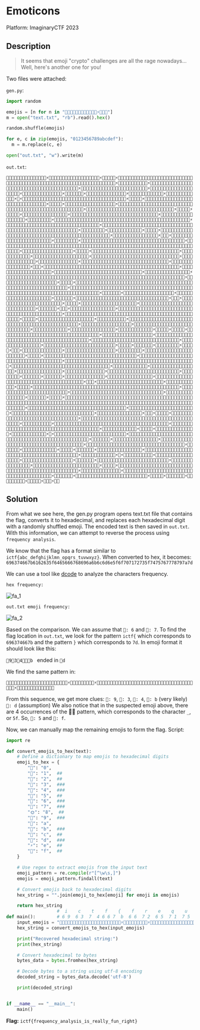 # Emoticons
Platform: ImaginaryCTF 2023

## Description
> It seems that emoji "crypto" challenges are all the rage nowadays... Well, here's another one for you!

Two files were attached:

`gen.py`:
```python
import random

emojis = [n for n in "🌸🍔🐳🚀🌞🎉🍦🎈🐶🍕🌺🎸⚡️🦋🌼🎁"]
m = open("text.txt", "rb").read().hex()

random.shuffle(emojis)

for e, c in zip(emojis, "0123456789abcdef"):
  m = m.replace(c, e)

open("out.txt", "w").write(m)
```
`out.txt`:
```
🎉🌼🎈🍔🎈🌺🍕🎉🎈🐳🎈🌸🎈🌺🎈⚡🍕🌸🎁🚀🎁🐶🎈🦋🎈🚀🍕🌸🎈🌺🎁🐶🎈🎸🎈⚡🎈🌺🍕🍕🎈⚡🎁🐶🎈🦋🍕🌸🎁🐶🍕🌸🎈🍔🎈🐳🎈🚀🎈🌼🍕🐳🍕🌸🎁🚀🎁🐶🎈🦋🍕🎁🎈🌼🎁🐶🎈🍕🍕🎁🎈🦋🍕🐶🎈🌞🎈🐳🎈🌸🎈🦋🎈🚀🎁🐶🍕🎁🎈🌼🍕🐶🍕🎁🎈🌼🍕🌸🎈🌼🎈⚡🍕🎉🎈🦋🍕🎉🎈🐳🎈🌺🎈⚡🍕🌸🎁🐶🎈🌺🎈🎈🎁🐶🎈🎈🎈🦋🎈🌸🎈🐳🎈🦋🎈🚀🎁🐶🎈🌼🍕🌞🍕🐶🍕🎁🎈🌼🍕🌸🍕🌸🎈🐳🎈🌺🎈⚡🍕🌸🎁🐶🍕🌼🍕🌸🎈🌼🎈🎉🎁🐶🍕🎉🎈🌺🎁🐶🎈🌸🎈🌺🎈⚡🍕🎈🎈🌼🍕🐳🎁🐶🎈🌼🎈🍔🎈🌺🍕🎉🎈🐳🎈🌺🎈⚡🍕🌸🎁🐶🎈🌺🍕🎁🎁🐶🍕🎉🎈🌺🎈⚡🎈🌼🎁🐶🎈🐳🎈⚡🎁🐶🍕🍕🍕🎁🎈🐳🍕🎉🍕🎉🎈🌼🎈⚡🎁🐶🎈🌸🎈🌺🎈🍔🎈🍔🍕🌼🎈⚡🎈🐳🎈🌸🎈🦋🍕🎉🎈🐳🎈🌺🎈⚡🎁⚡🎁🐶🌼🎉🎈🌞🎈🌼🍕🐳🎁🐶🎈🌞🎈🦋🍕🎈🎈🌼🎁🐶🎈🎁🎈🌼🎈🌸🎈🌺🎈🍔🎈🌼🎁🐶🎈🦋🎈⚡🎁🐶🎈🐳🎈⚡🍕🎉🎈🌼🎈🍕🍕🎁🎈🦋🎈🚀🎁🐶🍕🐶🎈🦋🍕🎁🍕🎉🎁🐶🎈🌺🎈🎈🎁🐶🎈🌺🎈⚡🎈🚀🎈🐳🎈⚡🎈🌼🎁🐶🎈🍔🎈🌼🍕🌸🍕🌸🎈🦋🎈🍕🎈🐳🎈⚡🎈🍕🎁🚀🎁🐶🍕🌸🎈🌺🎈🌸🎈🐳🎈🦋🎈🚀🎁🐶🎈🍔🎈🌼🎈🎉🎈🐳🎈🦋🎁🐶🍕🐶🎈🚀🎈🦋🍕🎉🎈🎈🎈🌺🍕🎁🎈🍔🍕🌸🎁🚀🎁🐶🎈🦋🎈⚡🎈🎉🎁🐶🎈🌼🎈🍔🎈🦋🎈🐳🎈🚀🎁🐶🎈🌸🎈🌺🍕🎁🍕🎁🎈🌼🍕🌸🍕🐶🎈🌺🎈⚡🎈🎉🎈🌼🎈⚡🎈🌸🎈🌼🎁⚡🎁🐶🎉🌼🎈🍔🎈🌺🍕🎉🎈🐳🎈🌸🎈🌺🎈⚡🍕🌸🎁🐶🎈🦋🍕🎁🎈🌼🎁🐶🎈🎈🎈🌺🍕🎁🎈🍔🎈🌼🎈🎉🎁🐶🍕🌼🍕🌸🎈🐳🎈⚡🎈🍕🎁🐶🎈🦋🎁🐶🎈🌸🎈🌺🎈🍔🎈🎁🎈🐳🎈⚡🎈🦋🍕🎉🎈🐳🎈🌺🎈⚡🎁🐶🎈🌺🎈🎈🎁🐶🎈🎸🎈🌼🍕🐳🎈🎁🎈🌺🎈🦋🍕🎁🎈🎉🎁🐶🎈🌸🎈🌞🎈🦋🍕🎁🎈🦋🎈🌸🍕🎉🎈🌼🍕🎁🍕🌸🎁🐶🎈🦋🎈⚡🎈🎉🎁🐶🍕🌸🍕🐳🎈🍔🎈🎁🎈🌺🎈🚀🍕🌸🎁🚀🎁🐶🎈🦋🎈🚀🎈🚀🎈🌺🍕🍕🎈🐳🎈⚡🎈🍕🎁🐶🍕🌼🍕🌸🎈🌼🍕🎁🍕🌸🎁🐶🍕🎉🎈🌺🎁🐶🎈🌼🍕🌞🍕🐶🍕🎁🎈🌼🍕🌸🍕🌸🎁🐶🍕🎉🎈🌞🎈🌼🎈🐳🍕🎁🎁🐶🎈🎈🎈🌼🎈🌼🎈🚀🎈🐳🎈⚡🎈🍕🍕🌸🎁🐶🎈🦋🎈⚡🎈🎉🎁🐶🎈🦋🎈🎉🎈🎉🎁🐶🎈⚡🍕🌼🎈🦋🎈⚡🎈🌸🎈🌼🎁🐶🍕🎉🎈🌺🎁🐶🍕🎉🎈🌞🎈🌼🎈🐳🍕🎁🎁🐶🍕🎉🎈🌼🍕🌞🍕🎉🎁🍔🎈🎁🎈🦋🍕🌸🎈🌼🎈🎉🎁🐶🎈🌸🎈🌺🎈⚡🍕🎈🎈🌼🍕🎁🍕🌸🎈🦋🍕🎉🎈🐳🎈🌺🎈⚡🍕🌸🎁⚡🎁🐶🎈🐳🎈🌸🍕🎉🎈🎈🍕🎸🎈🎈🍕🎁🎈🌼🍕🦋🍕🌼🎈🌼🎈⚡🎈🌸🍕🐳🌼🌺🎈🦋🎈⚡🎈🦋🎈🚀🍕🐳🍕🌸🎈🐳🍕🌸🌼🌺🎈🐳🍕🌸🌼🌺🍕🎁🎈🌼🎈🦋🎈🚀🎈🚀🍕🐳🌼🌺🎈🎈🍕🌼🎈⚡🌼🌺🍕🎁🎈🐳🎈🍕🎈🌞🍕🎉🍕🍔🎁🐶🌼🎉🎈🌞🎈🌼🎁🐶🍕🐶🍕🎁🎈🐳🎈🍔🎈🦋🍕🎁🍕🐳🎁🐶🍕🐶🍕🌼🍕🎁🍕🐶🎈🌺🍕🌸🎈🌼🎁🐶🎈🌺🎈🎈🎁🐶🎈🌼🎈🍔🎈🌺🍕🎉🎈🐳🎈🌸🎈🌺🎈⚡🍕🌸🎁🐶🎈🐳🍕🌸🎁🐶🍕🎉🎈🌺🎁🐶🎈🌼🎈⚡🎈🌞🎈🦋🎈⚡🎈🌸🎈🌼🎁🐶🎈🎉🎈🐳🎈🍕🎈🐳🍕🎉🎈🦋🎈🚀🎁🐶🎈🌸🎈🌺🎈🍔🎈🍔🍕🌼🎈⚡🎈🐳🎈🌸🎈🦋🍕🎉🎈🐳🎈🌺🎈⚡🎁🐶🎈🎁🍕🐳🎁🐶🎈🎁🍕🎁🎈🐳🎈🎉🎈🍕🎈🐳🎈⚡🎈🍕🎁🐶🍕🎉🎈🌞🎈🌼🎁🐶🎈🍕🎈🦋🍕🐶🎁🐶🎈🎁🎈🌼🍕🎉🍕🍕🎈🌼🎈🌼🎈⚡🎁🐶🍕🍕🍕🎁🎈🐳🍕🎉🍕🎉🎈🌼🎈⚡🎁🐶🍕🎉🎈🌼🍕🌞🍕🎉🎁🐶🎈🦋🎈⚡🎈🎉🎁🐶🎈🎈🎈🦋🎈🌸🎈🌼🎁🍔🍕🎉🎈🌺🎁🍔🎈🎈🎈🦋🎈🌸🎈🌼🎁🐶🎈🐳🎈⚡🍕🎉🎈🌼🍕🎁🎈🦋🎈🌸🍕🎉🎈🐳🎈🌺🎈⚡🍕🌸🎁⚡🎁🐶🌼🎉🎈🌞🎈🌼🍕🐳🎁🐶🍕🐶🍕🎁🎈🌺🍕🎈🎈🐳🎈🎉🎈🌼🎁🐶🎈🦋🎁🐶🍕🍕🎈🦋🍕🐳🎁🐶🍕🎉🎈🌺🎁🐶🎈🌸🎈🌺🎈⚡🍕🎈🎈🌼🍕🐳🎁🐶🎈🌼🎈🍔🎈🌺🍕🎉🎈🐳🎈🌺🎈⚡🍕🌸🎁🚀🎁🐶🍕🌸🍕🌼🎈🌸🎈🌞🎁🐶🎈🦋🍕🌸🎁🐶🎈🌞🎈🦋🍕🐶🍕🐶🎈🐳🎈⚡🎈🌼🍕🌸🍕🌸🎁🚀🎁🐶🍕🌸🎈🦋🎈🎉🎈⚡🎈🌼🍕🌸🍕🌸🎁🚀🎁🐶🍕🌸🍕🌼🍕🎁🍕🐶🍕🎁🎈🐳🍕🌸🎈🌼🎁🚀🎁🐶🎈🌺🍕🎁🎁🐶🎈🌞🍕🌼🎈🍔🎈🌺🍕🎁🎁🚀🎁🐶🍕🍕🎈🌞🎈🐳🎈🌸🎈🌞🎁🐶🎈🌸🎈🦋🎈⚡🎁🐶🎈🎁🎈🌼🎁🐶🎈🌸🎈🌞🎈🦋🎈🚀🎈🚀🎈🌼🎈⚡🎈🍕🎈🐳🎈⚡🎈🍕🎁🐶🍕🎉🎈🌺🎁🐶🎈🌼🍕🌞🍕🐶🍕🎁🎈🌼🍕🌸🍕🌸🎁🐶🍕🌸🎈🌺🎈🚀🎈🌼🎈🚀🍕🐳🎁🐶🍕🎉🎈🌞🍕🎁🎈🌺🍕🌼🎈🍕🎈🌞🎁🐶🍕🍕🎈🌺🍕🎁🎈🎉🍕🌸🎁⚡🎁🐶🎉🎈🎈🌺🍕🎁🎁🐶🎈🌼🍕🌞🎈🦋🎈🍔🍕🐶🎈🚀🎈🌼🎁🚀🎁🐶🎈🦋🎁🐶🍕🌸🎈🐳🎈🍔🍕🐶🎈🚀🎈🌼🎁🐶🍕🌸🎈🍔🎈🐳🎈🚀🎈🌼🍕🐳🎁🐶🎈🎈🎈🦋🎈🌸🎈🌼🎁🐶🌸🍦🎁🐳🎁🐶🎈🌸🎈🦋🎈⚡🎁🐶🎈🎉🎈🌼🎈⚡🎈🌺🍕🎉🎈🌼🎁🐶🎈🌞🎈🦋🍕🐶🍕🐶🎈🐳🎈⚡🎈🌼🍕🌸🍕🌸🎁🐶🎈🌺🍕🎁🎁🐶🎈🎈🍕🎁🎈🐳🎈🌼🎈⚡🎈🎉🎈🚀🎈🐳🎈⚡🎈🌼🍕🌸🍕🌸🎁🚀🎁🐶🍕🍕🎈🌞🎈🐳🎈🚀🎈🌼🎁🐶🎈🦋🎁🐶🎈🎈🍕🎁🎈🌺🍕🍕🎈⚡🎈🐳🎈⚡🎈🍕🎁🐶🎈🎈🎈🦋🎈🌸🎈🌼🎁🐶🌸🍦🎁🌞🎁🐶🎈🌸🎈🦋🎈⚡🎁🐶🎈🐳🎈⚡🎈🎉🎈🐳🎈🌸🎈🦋🍕🎉🎈🌼🎁🐶🍕🌸🎈🦋🎈🎉🎈⚡🎈🌼🍕🌸🍕🌸🎁🐶🎈🌺🍕🎁🎁🐶🎈🎉🎈🐳🍕🌸🎈🦋🍕🐶🍕🐶🎈🌺🎈🐳🎈⚡🍕🎉🎈🍔🎈🌼🎈⚡🍕🎉🎁⚡🎁🐶🎉🌼🎈🍔🎈🌺🍕🎉🎈🐳🎈🌸🎈🌺🎈⚡🍕🌸🎁🐶🎈🌺🎈🎈🎈🎈🎈🌼🍕🎁🎁🐶🎈🦋🎁🐶🍕🎈🎈🐳🍕🌸🍕🌼🎈🦋🎈🚀🎁🐶🍕🌸🎈🌞🎈🌺🍕🎁🍕🎉🎈🌞🎈🦋🎈⚡🎈🎉🎁🐶🍕🎉🎈🌞🎈🦋🍕🎉🎁🐶🎈🌞🎈🌼🎈🚀🍕🐶🍕🌸🎁🐶🎈🌸🎈🚀🎈🦋🍕🎁🎈🐳🎈🎈🍕🐳🎁🐶🍕🎉🎈🌞🎈🌼🎁🐶🎈🐳🎈⚡🍕🎉🎈🌼🎈⚡🎈🎉🎈🌼🎈🎉🎁🐶🎈🌼🎈🍔🎈🌺🍕🎉🎈🐳🎈🌺🎈⚡🎈🦋🎈🚀🎁🐶🎈🌸🎈🌺🎈⚡🍕🎉🎈🌼🍕🌞🍕🎉🎁🐶🎈🌺🎈🎈🎁🐶🎈🦋🎁🐶🎈🍔🎈🌼🍕🌸🍕🌸🎈🦋🎈🍕🎈🌼🎁🚀🎁🐶🍕🎁🎈🌼🎈🎉🍕🌼🎈🌸🎈🐳🎈⚡🎈🍕🎁🐶🍕🎉🎈🌞🎈🌼🎁🐶🎈🌸🎈🌞🎈🦋🎈⚡🎈🌸🎈🌼🍕🌸🎁🐶🎈🌺🎈🎈🎁🐶🎈🍔🎈🐳🍕🌸🎈🌸🎈🌺🎈🍔🎈🍔🍕🌼🎈⚡🎈🐳🎈🌸🎈🦋🍕🎉🎈🐳🎈🌺🎈⚡🎁🐶🎈🌺🍕🎁🎁🐶🎈🍔🎈🐳🍕🌸🍕🌼🎈⚡🎈🎉🎈🌼🍕🎁🍕🌸🍕🎉🎈🦋🎈⚡🎈🎉🎈🐳🎈⚡🎈🍕🍕🌸🎁⚡🎁🐶🎉🍔🎈🌺🍕🎁🎈🌼🎈🌺🍕🎈🎈🌼🍕🎁🎁🚀🎁🐶🎈🌼🎈🍔🎈🌺🍕🎉🎈🐳🎈🌸🎈🌺🎈⚡🍕🌸🎁🐶🎈🦋🎈🚀🍕🌸🎈🌺🎁🐶🎈🌸🎈🌺🎈⚡🍕🎉🍕🎁🎈🐳🎈🎁🍕🌼🍕🎉🎈🌼🎁🐶🍕🎉🎈🌺🎁🐶🍕🎉🎈🌞🎈🌼🎁🐶🎈🌸🍕🎁🎈🌼🎈🦋🍕🎉🎈🐳🎈🌺🎈⚡🎁🐶🎈🌺🎈🎈🎁🐶🎈🦋🎁🐶🎈🍔🎈🌺🍕🎁🎈🌼🎁🐶🍕🐶🎈🌼🍕🎁🍕🌸🎈🌺🎈⚡🎈🦋🎈🚀🎈🐳🍕🍦🎈🌼🎈🎉🎁🐶🎈🦋🎈⚡🎈🎉🎁🐶🍕🎁🎈🌼🎈🚀🎈🦋🍕🎉🎈🦋🎈🎁🎈🚀🎈🌼🎁🐶🎈🌺🎈⚡🎈🚀🎈🐳🎈⚡🎈🌼🎁🐶🎈🌼🎈⚡🍕🎈🎈🐳🍕🎁🎈🌺🎈⚡🎈🍔🎈🌼🎈⚡🍕🎉🎁⚡🎁🐶🎉🎁🍕🐳🎁🐶🍕🌼🍕🌸🎈🐳🎈⚡🎈🍕🎁🐶🎈🌼🎈🍔🎈🌺🍕🎉🎈🐳🎈🌸🎈🌺🎈⚡🍕🌸🎁🚀🎁🐶🎈🐳🎈⚡🎈🎉🎈🐳🍕🎈🎈🐳🎈🎉🍕🌼🎈🦋🎈🚀🍕🌸🎁🐶🎈🌸🎈🦋🎈⚡🎁🐶🎈🐳🎈⚡🎈🎈🍕🌼🍕🌸🎈🌼🎁🐶🍕🎉🎈🌞🎈🌼🎈🐳🍕🎁🎁🐶🍕🍕🍕🎁🎈🐳🍕🎉🍕🎉🎈🌼🎈⚡🎁🐶🎈🍔🎈🌼🍕🌸🍕🌸🎈🦋🎈🍕🎈🌼🍕🌸🎁🐶🍕🍕🎈🐳🍕🎉🎈🌞🎁🐶🍕🐶🎈🌼🍕🎁🍕🌸🎈🌺🎈⚡🎈🦋🎈🚀🎈🐳🍕🎉🍕🐳🎁🚀🎁🐶🎈🌞🍕🌼🎈🍔🎈🌺🍕🎁🎁🚀🎁🐶🎈🌺🍕🎁🎁🐶🍕🌸🎈🦋🍕🎁🎈🌸🎈🦋🍕🌸🎈🍔🎁⚡🎁🐶🌼🎉🎈🌞🎈🐳🍕🌸🎁🐶🎈🦋🎈🎉🎈🎉🍕🌸🎁🐶🎈🎉🎈🌼🍕🐶🍕🎉🎈🌞🎁🐶🎈🦋🎈⚡🎈🎉🎁🐶🍕🎁🎈🐳🎈🌸🎈🌞🎈⚡🎈🌼🍕🌸🍕🌸🎁🐶🍕🎉🎈🌺🎁🐶🎈🌸🎈🌺🎈⚡🍕🎈🎈🌼🍕🎁🍕🌸🎈🦋🍕🎉🎈🐳🎈🌺🎈⚡🍕🌸🎁🚀🎁🐶🎈🍔🎈🦋🎈🎸🎈🐳🎈⚡🎈🍕🎁🐶🍕🎉🎈🌞🎈🌼🎈🍔🎁🐶🎈🍔🎈🌺🍕🎁🎈🌼🎁🐶🎈🌼🎈⚡🎈🍕🎈🦋🎈🍕🎈🐳🎈⚡🎈🍕🎁🐶🎈🦋🎈⚡🎈🎉🎁🐶🎈🌼🎈⚡🎈🍦🎈🌺🍕🐳🎈🦋🎈🎁🎈🚀🎈🌼🎁⚡🎁🐶🎉🌼🎈🍔🎈🌺🍕🎉🎈🐳🎈🌸🎈🌺🎈⚡🍕🌸🎁🐶🍕🌸🎈🌼🍕🎁🍕🎈🎈🌼🎁🐶🎈🦋🍕🌸🎁🐶🎈🦋🎁🐶🎈🎈🎈🌺🍕🎁🎈🍔🎁🐶🎈🌺🎈🎈🎁🐶🎈⚡🎈🌺🎈⚡🍕🎈🎈🌼🍕🎁🎈🎁🎈🦋🎈🚀🎁🐶🎈🌸🎈🌺🎈🍔🎈🍔🍕🌼🎈⚡🎈🐳🎈🌸🎈🦋🍕🎉🎈🐳🎈🌺🎈⚡🎁🐶🎈🐳🎈⚡🎁🐶🍕🎉🎈🌞🎈🌼🎁🐶🎈🎉🎈🐳🎈🍕🎈🐳🍕🎉🎈🦋🎈🚀🎁🐶🍕🎁🎈🌼🎈🦋🎈🚀🎈🍔🎁🚀🎁🐶🍕🐶🍕🎁🎈🌺🍕🎈🎈🐳🎈🎉🎈🐳🎈⚡🎈🍕🎁🐶🎈🦋🎁🐶🍕🍕🎈🦋🍕🐳🎁🐶🍕🎉🎈🌺🎁🐶🎈🌸🎈🌺🎈⚡🍕🎈🎈🌼🍕🐳🎁🐶🍕🌸🍕🌼🎈🎁🍕🎉🎈🚀🎈🌼🎁🐶🎈🌸🍕🌼🎈🌼🍕🌸🎁🐶🎈🦋🎈⚡🎈🎉🎁🐶🎈🌼🎈🍔🎈🌺🍕🎉🎈🐳🎈🌺🎈⚡🎈🦋🎈🚀🎁🐶🎈⚡🍕🌼🎈🦋🎈⚡🎈🌸🎈🌼🍕🌸🎁🐶🍕🎉🎈🌞🎈🦋🍕🎉🎁🐶🍕🍕🎈🌺🍕🌼🎈🚀🎈🎉🎁🐶🍕🎉🍕🐳🍕🐶🎈🐳🎈🌸🎈🦋🎈🚀🎈🚀🍕🐳🎁🐶🎈🎁🎈🌼🎁🐶🎈🌼🍕🌞🍕🐶🍕🎁🎈🌼🍕🌸🍕🌸🎈🌼🎈🎉🎁🐶🍕🎉🎈🌞🍕🎁🎈🌺🍕🌼🎈🍕🎈🌞🎁🐶🎈🎈🎈🦋🎈🌸🎈🐳🎈🦋🎈🚀🎁🐶🎈🌼🍕🌞🍕🐶🍕🎁🎈🌼🍕🌸🍕🌸🎈🐳🎈🌺🎈⚡🍕🌸🎁🚀🎁🐶🎈🍕🎈🌼🍕🌸🍕🎉🍕🌼🍕🎁🎈🌼🍕🌸🎁🚀🎁🐶🎈🌺🍕🎁🎁🐶🍕🎉🎈🌺🎈⚡🎈🌼🎁🐶🎈🌺🎈🎈🎁🐶🍕🎈🎈🌺🎈🐳🎈🌸🎈🌼🎁🐶🎈🐳🎈⚡🎁🐶🎈🎈🎈🦋🎈🌸🎈🌼🎁🍔🍕🎉🎈🌺🎁🍔🎈🎈🎈🦋🎈🌸🎈🌼🎁🐶🎈🐳🎈⚡🍕🎉🎈🌼🍕🎁🎈🦋🎈🌸🍕🎉🎈🐳🎈🌺🎈⚡🍕🌸🎁⚡🎁🐶🎉🐳🎈⚡🎁🐶🍕🌸🍕🌼🎈🍔🎈🍔🎈🦋🍕🎁🍕🐳🎁🚀🎁🐶🎈🌼🎈🍔🎈🌺🍕🎉🎈🐳🎈🌸🎈🌺🎈⚡🍕🌸🎁🐶🎈🦋🍕🎁🎈🌼🎁🐶🎈🍕🍕🎁🎈🦋🍕🐶🎈🌞🎈🐳🎈🌸🎈🦋🎈🚀🎁🐶🍕🎁🎈🌼🍕🐶🍕🎁🎈🌼🍕🌸🎈🌼🎈⚡🍕🎉🎈🦋🍕🎉🎈🐳🎈🌺🎈⚡🍕🌸🎁🐶🎈🌺🎈🎈🎁🐶🎈🎈🎈🦋🎈🌸🎈🐳🎈🦋🎈🚀🎁🐶🎈🌼🍕🌞🍕🐶🍕🎁🎈🌼🍕🌸🍕🌸🎈🐳🎈🌺🎈⚡🍕🌸🎁🐶🍕🎉🎈🌞🎈🦋🍕🎉🎁🐶🎈🌞🎈🦋🍕🎈🎈🌼🎁🐶🍕🎁🎈🌼🍕🎈🎈🌺🎈🚀🍕🌼🍕🎉🎈🐳🎈🌺🎈⚡🎈🐳🍕🍦🎈🌼🎈🎉🎁🐶🎈🌺🎈⚡🎈🚀🎈🐳🎈⚡🎈🌼🎁🐶🎈🌸🎈🌺🎈🍔🎈🍔🍕🌼🎈⚡🎈🐳🎈🌸🎈🦋🍕🎉🎈🐳🎈🌺🎈⚡🎁⚡🎁🐶🌼🎉🎈🌞🎈🌼🍕🐳🎁🐶🎈🦋🎈🚀🎈🚀🎈🌺🍕🍕🎁🐶🎈🐳🎈⚡🎈🎉🎈🐳🍕🎈🎈🐳🎈🎉🍕🌼🎈🦋🎈🚀🍕🌸🎁🐶🍕🎉🎈🌺🎁🐶🎈🌼🍕🌞🍕🐶🍕🎁🎈🌼🍕🌸🍕🌸🎁🐶🎈🌼🎈🍔🎈🌺🍕🎉🎈🐳🎈🌺🎈⚡🍕🌸🎁🐶🎈🦋🎈⚡🎈🎉🎁🐶🎈🦋🎈🎉🎈🎉🎁🐶🎈🌸🎈🌺🎈⚡🍕🎉🎈🌼🍕🌞🍕🎉🎁🐶🍕🎉🎈🌺🎁🐶🍕🎉🎈🌞🎈🌼🎈🐳🍕🎁🎁🐶🍕🍕🍕🎁🎈🐳🍕🎉🍕🎉🎈🌼🎈⚡🎁🐶🎈🍔🎈🌼🍕🌸🍕🌸🎈🦋🎈🍕🎈🌼🍕🌸🎁🚀🎁🐶🎈🐳🎈🍔🍕🐶🍕🎁🎈🌺🍕🎈🎈🐳🎈⚡🎈🍕🎁🐶🍕🌼🎈⚡🎈🎉🎈🌼🍕🎁🍕🌸🍕🎉🎈🦋🎈⚡🎈🎉🎈🐳🎈⚡🎈🍕🎁🐶🎈🦋🎈⚡🎈🎉🎁🐶🍕🎁🎈🌼🎈🎉🍕🌼🎈🌸🎈🐳🎈⚡🎈🍕🎁🐶🍕🎉🎈🌞🎈🌼🎁🐶🍕🎁🎈🐳🍕🌸🎈🎸🎁🐶🎈🌺🎈🎈🎁🐶🎈🍔🎈🐳🍕🌸🎈🌸🎈🌺🎈🍔🎈🍔🍕🌼🎈⚡🎈🐳🎈🌸🎈🦋🍕🎉🎈🐳🎈🌺🎈⚡🎁⚡🎁🐶🎉🎁🍕🐳🎁🐶🎈🐳🎈⚡🎈🌸🎈🌺🍕🎁🍕🐶🎈🌺🍕🎁🎈🦋🍕🎉🎈🐳🎈⚡🎈🍕🎁🐶🎈🌼🎈🍔🎈🌺🍕🎉🎈🐳🎈🌸🎈🌺🎈⚡🍕🌸🎁🐶🎈🐳🎈⚡🍕🎉🎈🌺🎁🐶🎈🎉🎈🐳🎈🍕🎈🐳🍕🎉🎈🦋🎈🚀🎁🐶🎈🌸🎈🌺🎈⚡🍕🎈🎈🌼🍕🎁🍕🌸🎈🦋🍕🎉🎈🐳🎈🌺🎈⚡🍕🌸🎁🚀🎁🐶🍕🐶🎈🌼🎈🌺🍕🐶🎈🚀🎈🌼🎁🐶🎈🌸🎈🦋🎈⚡🎁🐶🎈🐳🎈⚡🎈🎈🍕🌼🍕🌸🎈🌼🎁🐶🍕🎉🎈🌞🎈🌼🎈🐳🍕🎁🎁🐶🍕🎉🎈🌼🍕🌞🍕🎉🍕🌸🎁🐶🍕🍕🎈🐳🍕🎉🎈🌞🎁🐶🍕🐶🎈🌼🍕🎁🍕🌸🎈🌺🎈⚡🎈🦋🎈🚀🎈🐳🍕🎉🍕🐳🎁🐶🎈🦋🎈⚡🎈🎉🎁🐶🎈🌸🍕🎁🎈🌼🎈🦋🍕🎉🎈🌼🎁🐶🎈🦋🎁🐶🎈🍔🎈🌺🍕🎁🎈🌼🎁🐶🍕🎈🎈🐳🎈🎁🍕🎁🎈🦋🎈⚡🍕🎉🎁🐶🎈🦋🎈⚡🎈🎉🎁🐶🍕🎁🎈🌼🎈🚀🎈🦋🍕🎉🎈🦋🎈🎁🎈🚀🎈🌼🎁🐶🎈🌺🎈⚡🎈🚀🎈🐳🎈⚡🎈🌼🎁🐶🎈🌼🎈⚡🍕🎈🎈🐳🍕🎁🎈🌺🎈⚡🎈🍔🎈🌼🎈⚡🍕🎉🎁⚡🐶🍦
```

## Solution
From what we see here, the gen.py program opens text.txt file that contains the flag, converts it to hexadecimal, and replaces each hexadecimal digit with a randomly shuffled emoji. The encoded text is then saved in `out.txt`. With this information, we can attempt to reverse the process using `frequency analysis`.

We know that the flag has a format similar to `ictf{abc_defghijklmn_opqrs_tuvwxyz}`. When converted to hex, it becomes:
`696374667b6162635f6465666768696a6b6c6d6e5f6f707172735f7475767778797a7d`

We can use a tool like [dcode](https://www.dcode.fr/frequency-analysis) to analyze the characters frequency.

`hex frequency:`

![fa_1](images/fa_1.png)

`out.txt emoji frequency:`

![fa_2](images/fa_2.png)

Based on the comparison. We can assume that `🎈: 6` and `🍕: 7`. To find the flag location in `out.txt`, we look for the pattern `ictf{` which corresponds to `696374667b` and the pattern `}` which corresponds to `7d`. 
In emoji format it should look like this:

`🎈9🎈3🍕4🎈🎈🍕b ` ended in `🍕d`

We find the same pattern in:
```
🎈🐳🎈🌸🍕🎉🎈🎈🍕🎸🎈🎈🍕🎁🎈🌼🍕🦋🍕🌼🎈🌼🎈⚡🎈🌸🍕🐳🌼🌺🎈🦋🎈⚡🎈🦋🎈🚀🍕🐳🍕🌸🎈🐳🍕🌸🌼🌺🎈🐳🍕🌸🌼🌺🍕🎁🎈🌼🎈🦋🎈🚀🎈🚀🍕🐳🌼🌺🎈🎈🍕🌼🎈⚡🌼🌺🍕🎁🎈🐳🎈🍕🎈🌞🍕🎉🍕🍔
```
From this sequence, we get more clues:
`🐳: 9`, `🌸: 3`, `🎉: 4`, `🎸: b` (very likely)
`🍔: d` (assumption)
We also notice that in the suspected emoji above, there are 4 occurrences of the 🌼🌺 pattern, which corresponds to the character `_`, or `5f`.
So, `🌼: 5` and `🌺: f`. 

Now, we can manually map the remaining emojis to form the flag.
Script:

```python
import re

def convert_emojis_to_hex(text):
    # Define a dictionary to map emojis to hexadecimal digits
    emoji_to_hex = {
        "🐶": "0",
        "🦋": "1",  ##
        "🎁": "2",  ##
        "🌸": "3",  ###
        "🎉": "4",  ###
        "🌼": "5",  ##
        "🎈": "6",  ###
        "🍕": "7",  ###
        "🌞": "8",  ##
        "🐳": "9",  ###
        "🍦": "a",
        "🎸": "b",  ###
        "🚀": "c",  ##
        "🍔": "d",  ###
        "⚡": "e",  ##
        "🌺": "f",  ##
    }

    # Use regex to extract emojis from the input text
    emoji_pattern = re.compile(r"[^\w\s,]")
    emojis = emoji_pattern.findall(text)

    # Convert emojis back to hexadecimal digits
    hex_string = "".join(emoji_to_hex[emoji] for emoji in emojis)

    return hex_string
                   #  i    c    t    f    {    f    r    e    q    u    e    n    c   y     _    a    n    a    l    y    s    i    s
def main():        # 6 9  6 3  7  4 6 6 7  b  6 6  7 2  6 5  7 1  7 5  6 5  6 e  6 f  7 9  5 f  6 1
    input_emojis = "🎈🐳🎈🌸🍕🎉🎈🎈🍕🎸🎈🎈🍕🎁🎈🌼🍕🦋🍕🌼🎈🌼🎈⚡🎈🌸🍕🐳🌼🌺🎈🦋🎈⚡🎈🦋🎈🚀🍕🐳🍕🌸🎈🐳🍕🌸🌼🌺🎈🐳🍕🌸🌼🌺🍕🎁🎈🌼🎈🦋🎈🚀🎈🚀🍕🐳🌼🌺🎈🎈🍕🌼🎈⚡🌼🌺🍕🎁🎈🐳🎈🍕🎈🌞🍕🎉🍕🍔"
    hex_string = convert_emojis_to_hex(input_emojis)

    print("Recovered hexadecimal string:")
    print(hex_string)

    # Convert hexadecimal to bytes
    bytes_data = bytes.fromhex(hex_string)

    # Decode bytes to a string using utf-8 encoding
    decoded_string = bytes_data.decode('utf-8')

    print(decoded_string)


if __name__ == "__main__":
    main()
```

**Flag:** `ictf{frequency_analysis_is_really_fun_right}`
